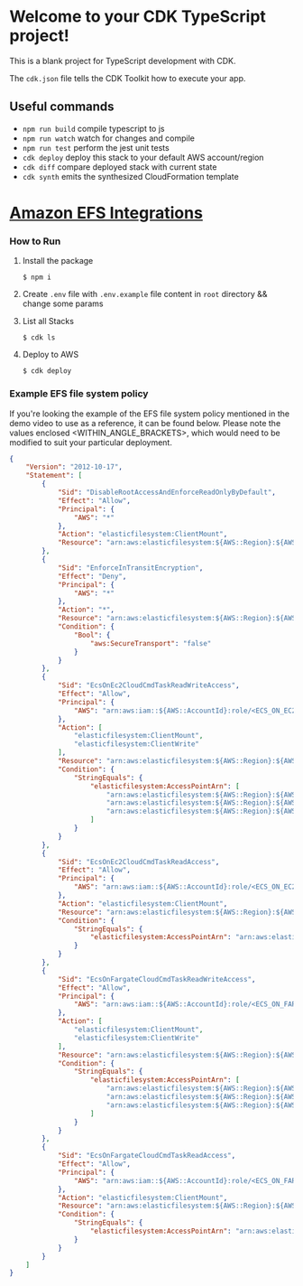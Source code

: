 # Welcome to your CDK TypeScript project!

This is a blank project for TypeScript development with CDK.

The `cdk.json` file tells the CDK Toolkit how to execute your app.

## Useful commands

 * `npm run build`   compile typescript to js
 * `npm run watch`   watch for changes and compile
 * `npm run test`    perform the jest unit tests
 * `cdk deploy`      deploy this stack to your default AWS account/region
 * `cdk diff`        compare deployed stack with current state
 * `cdk synth`       emits the synthesized CloudFormation template


# [Amazon EFS Integrations][amazon-efs-integrations]

### How to Run

1. Install the package

    ```properties
    $ npm i
    ```

2. Create `.env` file with `.env.example` file content in `root` directory && change some params


3. List all Stacks

    ```properties
    $ cdk ls
    ```

4. Deploy to AWS

    ```properties
    $ cdk deploy
    ```

### Example EFS file system policy

If you're looking the example of the EFS file system policy mentioned in the demo video to use as a reference, it can be found below. Please note the values enclosed <WITHIN_ANGLE_BRACKETS>, which would need to be modified to suit your particular deployment.

```json
{
    "Version": "2012-10-17",
    "Statement": [
        {
            "Sid": "DisableRootAccessAndEnforceReadOnlyByDefault",
            "Effect": "Allow",
            "Principal": {
                "AWS": "*"
            },
            "Action": "elasticfilesystem:ClientMount",
            "Resource": "arn:aws:elasticfilesystem:${AWS::Region}:${AWS::AccountId}:file-system/<EFS_FILESYSTEM_ID>",
        },
        {
            "Sid": "EnforceInTransitEncryption",
            "Effect": "Deny",
            "Principal": {
                "AWS": "*"
            },
            "Action": "*",
            "Resource": "arn:aws:elasticfilesystem:${AWS::Region}:${AWS::AccountId}:file-system/<EFS_FILESYSTEM_ID>",
            "Condition": {
                "Bool": {
                    "aws:SecureTransport": "false"
                }
            }
        },
        {
            "Sid": "EcsOnEc2CloudCmdTaskReadWriteAccess",
            "Effect": "Allow",
            "Principal": {
                "AWS": "arn:aws:iam::${AWS::AccountId}:role/<ECS_ON_EC2_TASK_ROLE>"
            },
            "Action": [
                "elasticfilesystem:ClientMount",
                "elasticfilesystem:ClientWrite"
            ],
            "Resource": "arn:aws:elasticfilesystem:${AWS::Region}:${AWS::AccountId}:file-system/<EFS_FILESYSTEM_ID>",
            "Condition": {
                "StringEquals": {
                    "elasticfilesystem:AccessPointArn": [
                        "arn:aws:elasticfilesystem:${AWS::Region}:${AWS::AccountId}:access-point/<COMMON_AP_ID>",
                        "arn:aws:elasticfilesystem:${AWS::Region}:${AWS::AccountId}:access-point/<ECS_PRIVATE_AP_ID>",
                        "arn:aws:elasticfilesystem:${AWS::Region}:${AWS::AccountId}:access-point/<ECS_SHARED_AP_ID>"
                    ]
                }
            }
        },
        {
            "Sid": "EcsOnEc2CloudCmdTaskReadAccess",
            "Effect": "Allow",
            "Principal": {
                "AWS": "arn:aws:iam::${AWS::AccountId}:role/<ECS_ON_EC2_TASK_ROLE>"
            },
            "Action": "elasticfilesystem:ClientMount",
            "Resource": "arn:aws:elasticfilesystem:${AWS::Region}:${AWS::AccountId}:file-system/<EFS_FILESYSTEM_ID>",
            "Condition": {
                "StringEquals": {
                    "elasticfilesystem:AccessPointArn": "arn:aws:elasticfilesystem:${AWS::Region}:${AWS::AccountId}:access-point/<FARGATE_SHARED_AP_ID>"
                }
            }
        },
        {
            "Sid": "EcsOnFargateCloudCmdTaskReadWriteAccess",
            "Effect": "Allow",
            "Principal": {
                "AWS": "arn:aws:iam::${AWS::AccountId}:role/<ECS_ON_FARGATE_TASK_ROLE>"
            },
            "Action": [
                "elasticfilesystem:ClientMount",
                "elasticfilesystem:ClientWrite"
            ],
            "Resource": "arn:aws:elasticfilesystem:${AWS::Region}:${AWS::AccountId}:file-system/<EFS_FILESYSTEM_ID>",
            "Condition": {
                "StringEquals": {
                    "elasticfilesystem:AccessPointArn": [
                        "arn:aws:elasticfilesystem:${AWS::Region}:${AWS::AccountId}:access-point/<COMMON_AP_ID>",
                        "arn:aws:elasticfilesystem:${AWS::Region}:${AWS::AccountId}:access-point/<FARGATE_PRIVATE_AP_ID>",
                        "arn:aws:elasticfilesystem:${AWS::Region}:${AWS::AccountId}:access-point/<FARGATE_SHARED_AP_ID>"
                    ]
                }
            }
        },
        {
            "Sid": "EcsOnFargateCloudCmdTaskReadAccess",
            "Effect": "Allow",
            "Principal": {
                "AWS": "arn:aws:iam::${AWS::AccountId}:role/<ECS_ON_FARGATE_TASK_ROLE>"
            },
            "Action": "elasticfilesystem:ClientMount",
            "Resource": "arn:aws:elasticfilesystem:${AWS::Region}:${AWS::AccountId}:file-system/<EFS_FILESYSTEM_ID>",
            "Condition": {
                "StringEquals": {
                    "elasticfilesystem:AccessPointArn": "arn:aws:elasticfilesystem:${AWS::Region}:${AWS::AccountId}:access-point/<ECS_SHARED_AP_ID>"
                }
            }
        }
    ]
}
```

<!-- Reference -->

[amazon-efs-integrations]: https://github.com/aws-samples/amazon-efs-integrations